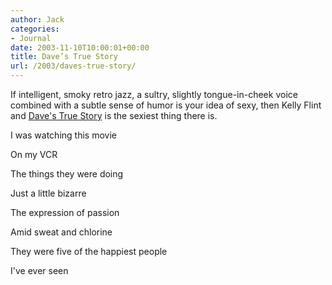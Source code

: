 ```yaml
---
author: Jack
categories:
- Journal
date: 2003-11-10T10:00:01+00:00
title: Dave’s True Story
url: /2003/daves-true-story/
---
```


If intelligent, smoky retro jazz, a sultry, slightly tongue-in-cheek voice combined with a subtle sense of humor is your idea of sexy, then Kelly Flint and [Dave's True Story][1] is the sexiest thing there is.

I was watching this movie
  

  
On my VCR
  

  
The things they were doing
  

  
Just a little bizarre

The expression of passion
  

  
Amid sweat and chlorine
  

  
They were five of the happiest people
  

  
I've ever seen

 [1]: http://www.davestruestory.com/DTS/